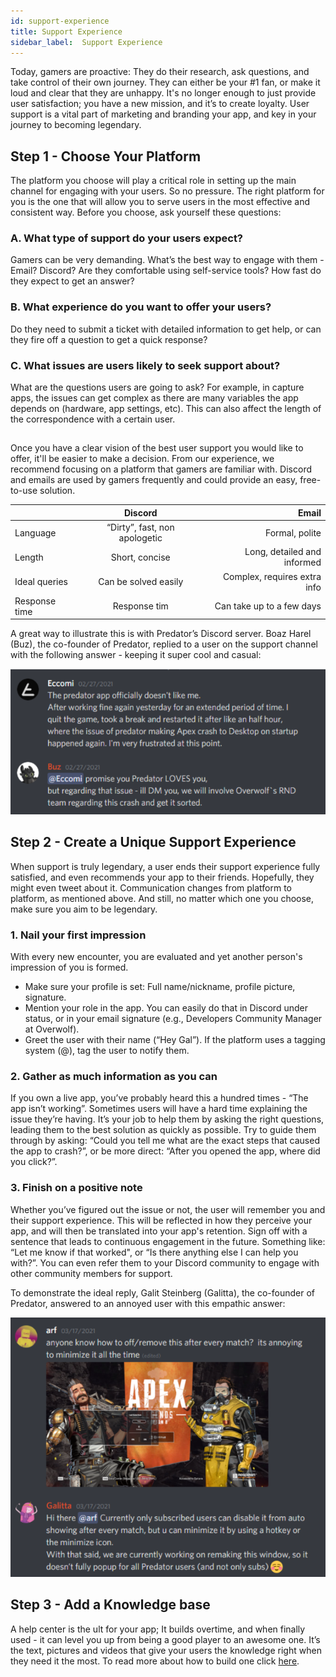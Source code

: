 ```yaml
---
id: support-experience
title: Support Experience
sidebar_label:  Support Experience
---
```


Today, gamers are proactive: They do their research, ask questions, and take control of their own journey. They can either be your #1 fan, or make it loud and clear that they are unhappy. It's no longer enough to just provide user satisfaction; you have a new mission, and it’s to create loyalty.
User support is a vital part of marketing and branding your app, and key in your journey to becoming legendary.


## Step 1 - Choose Your Platform

The platform you choose will play a critical role in setting up the main channel for engaging with your users. So no pressure.
The right platform for you is the one that will allow you to serve users in the most effective and consistent way. Before you choose, ask yourself these questions:

### A. What type of support do your users expect?

Gamers can be very demanding. What’s the best way to engage with them - Email? Discord? Are they comfortable using self-service tools? How fast do they expect to get an answer?

### B. What experience do you want to offer your users?

Do they need to submit a ticket with detailed information to get help, or can they fire off a question to get a quick response? 

### C. What issues are users likely to seek support about?

What are the questions users are going to ask? For example, in capture apps, the issues can get complex as there are many variables the app depends on (hardware, app settings, etc). This can also affect the length of the correspondence with a certain user.

## 

Once you have a clear vision of the best user support you would like to offer, it'll be easier to make a decision. From our experience, we recommend focusing on a platform that gamers are familiar with.
Discord and emails are used by gamers frequently and could provide an easy, free-to-use solution.

|               |      Discord                  |  Email                       |
|---------------|:-----------------------------:|-----------------------------:|
| Language      | “Dirty”, fast, non apologetic | Formal, polite               |
| Length        | Short, concise                | Long, detailed and informed  |
| Ideal queries | Can be solved easily          | Complex, requires extra info |
| Response time | Response tim                  | Can take up to a few days    |

A great way to illustrate this is with Predator’s Discord server.
Boaz Harel (Buz), the co-founder of Predator, replied to a user on the support channel with the following answer -  keeping it super cool and casual:

![answer example](../assets/start/answer-example.png)

## Step 2 - Create a Unique Support Experience


When support is truly legendary, a user ends their support experience fully satisfied, and even recommends your app to their friends.
Hopefully, they might even tweet about it.
Communication changes from platform to platform, as mentioned above. And still, no matter which one you choose, make sure you aim to be legendary. 

### 1. Nail your first impression

With every new encounter, you are evaluated and yet another person's impression of you is formed.
* Make sure your profile is set: Full name/nickname, profile picture, signature.
* Mention your role in the app. You can easily do that in Discord under status, or in your email signature (e.g., Developers Community Manager at Overwolf). 
* Greet the user with their name (“Hey Gal”). If the platform uses a tagging system (@), tag the user to notify them.

### 2. Gather as much information as you can

If you own a live app, you’ve probably heard this a hundred times - “The app isn’t working”.
Sometimes users will have a hard time explaining the issue they’re having. It’s your job to help them by asking the right questions, leading them to the best solution as quickly as possible. Try to guide them through by asking: “Could you tell me what are the exact steps that caused the app to crash?”, or be more direct: “After you opened the app, where did you click?”.

### 3. Finish on a positive note

Whether you’ve figured out the issue or not, the user will remember you and their support experience. This will be reflected in how they perceive your app, and will then be translated into your app's retention.
Sign off with a sentence that leads to continuous engagement in the future. Something like: “Let me know if that worked", or “Is there anything else I can help you with?”. You can even refer them to your Discord community to engage with other community members for support. 

To demonstrate the ideal reply, Galit Steinberg (Galitta), the co-founder of Predator, answered to an annoyed user with this empathic answer:

![answer example-2](../assets/start/answer-example-2.png)


## Step 3 - Add a Knowledge base

A help center is the ult for your app; It builds overtime, and when finally used - it can level you up from being a good player to an awesome one. It’s the text, pictures and videos that give your users the knowledge right when they need it the most.
To read more about how to build one click [here](add-a-knowledge-base-to-app).
